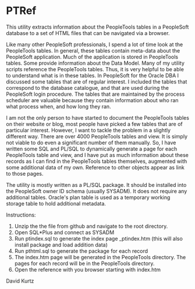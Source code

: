 # PTRef
This utility extracts information about the PeopleTools tables in a PeopleSoft database to a set of HTML files that can be navigated via a browser.

Like many other PeopleSoft professionals, I spend a lot of time look at the PeopleTools tables.  In general, these tables contain meta-data about the PeopleSoft application.  Much of the application is stored in PeopleTools tables. Some provide information about the Data Model.   Many of my utility scripts reference the PeopleTools tables.  Thus, it is very helpful to be able to understand what is in these tables.
In PeopleSoft for the Oracle DBA I discussed some tables that are of regular interest.  I included the tables that correspond to the database catalogue, and that are used during the PeopleSoft login procedure.  The tables that are maintained by the process scheduler are valuable because they contain information about who ran what process when, and how long they ran.

I am not the only person to have started to document the PeopleTools tables on their website or blog, most people have picked a few tables that are of particular interest.  However, I want to tackle the problem in a slightly different way.  There are over 4000 PeopleTools tables and view.  It is simply not viable to do even a significant number of them manually.   So, I have written some SQL and PL/SQL to dynamically generate a page for each PeopleTools table and view, and I have put as much information about these records as I can find in the PeopleTools tables themselves, augmented with some additional data of my own.  Reference to other objects appear as link to those pages. 

The utility is mostly written as a PL/SQL package.  It should be installed into the PeopleSoft owner ID schema (usually SYSADM).  It does not require any additional tables.  Oracle's plan table is used as a temporary working storage table to hold additional metadata.

Instructions:

1. Unzip the the file from github and navigate to the root directory.
2. Open SQL*Plus and connect as SYSADM
3. Run ptindex.sql to generate the index page _ptindex.htm (this will also install package and load addition data)
4. Run pthtml.sql to generate the package for each record
5. The index.htm page will be generated in the PeopleTools directory.  The pages for each record will be in the PeopleTools directory.  
6. Open the reference with you  browser starting with index.htm

David Kurtz